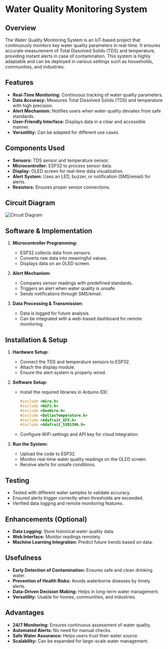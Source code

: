 # Water Quality Monitoring System

## Overview
The Water Quality Monitoring System is an IoT-based project that continuously monitors key water quality parameters in real-time. It ensures accurate measurement of Total Dissolved Solids (TDS) and temperature, providing instant alerts in case of contamination. This system is highly adaptable and can be deployed in various settings such as households, communities, and industries.

## Features
- **Real-Time Monitoring:** Continuous tracking of water quality parameters.
- **Data Accuracy:** Measures Total Dissolved Solids (TDS) and temperature with high precision.
- **Alert Mechanism:** Notifies users when water quality deviates from safe standards.
- **User-Friendly Interface:** Displays data in a clear and accessible manner.
- **Versatility:** Can be adapted for different use cases.

## Components Used
- **Sensors:** TDS sensor and temperature sensor.
- **Microcontroller:** ESP32 to process sensor data.
- **Display:** OLED screen for real-time data visualization.
- **Alert System:** Uses an LED, buzzer, or notification (SMS/email) for alerts.
- **Resistors:** Ensures proper sensor connections.

## Circuit Diagram
![Circuit Diagram](assets/circuit_diagram.png)

## Software & Implementation
1. **Microcontroller Programming:**
   - ESP32 collects data from sensors.
   - Converts raw data into meaningful values.
   - Displays data on an OLED screen.

2. **Alert Mechanism:**
   - Compares sensor readings with predefined standards.
   - Triggers an alert when water quality is unsafe.
   - Sends notifications through SMS/email.

3. **Data Processing & Transmission:**
   - Data is logged for future analysis.
   - Can be integrated with a web-based dashboard for remote monitoring.

## Installation & Setup
1. **Hardware Setup:**
   - Connect the TDS and temperature sensors to ESP32.
   - Attach the display module.
   - Ensure the alert system is properly wired.

2. **Software Setup:**
   - Install the required libraries in Arduino IDE:
     ```cpp
     #include <Wire.h>
     #include <WiFi.h>
     #include <OneWire.h>
     #include <DallasTemperature.h>
     #include <Adafruit_GFX.h>
     #include <Adafruit_SSD1306.h>
     ```
   - Configure WiFi settings and API key for cloud integration.

3. **Run the System:**
   - Upload the code to ESP32.
   - Monitor real-time water quality readings on the OLED screen.
   - Receive alerts for unsafe conditions.

## Testing
- Tested with different water samples to validate accuracy.
- Ensured alerts trigger correctly when thresholds are exceeded.
- Verified data logging and remote monitoring features.

## Enhancements (Optional)
- **Data Logging:** Store historical water quality data.
- **Web Interface:** Monitor readings remotely.
- **Machine Learning Integration:** Predict future trends based on data.

## Usefulness
- **Early Detection of Contamination:** Ensures safe and clean drinking water.
- **Prevention of Health Risks:** Avoids waterborne diseases by timely alerts.
- **Data-Driven Decision Making:** Helps in long-term water management.
- **Versatility:** Usable for homes, communities, and industries.

## Advantages
- **24/7 Monitoring:** Ensures continuous assessment of water quality.
- **Automated Alerts:** No need for manual checks.
- **Safe Water Assurance:** Helps users trust their water source.
- **Scalability:** Can be expanded for large-scale water management.


